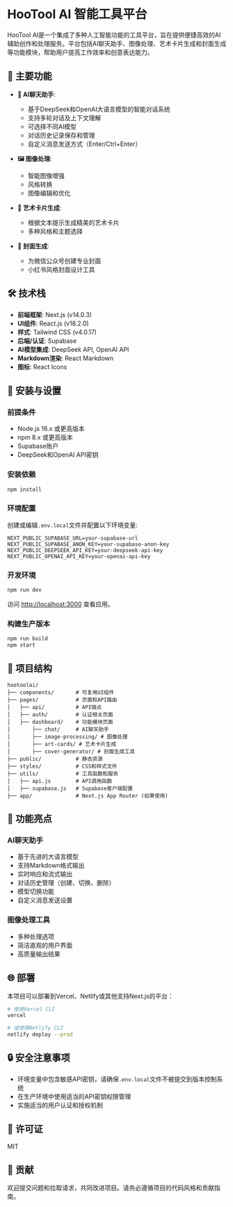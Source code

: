 # HooTool AI 智能工具平台

HooTool AI是一个集成了多种人工智能功能的工具平台，旨在提供便捷高效的AI辅助创作和处理服务。平台包括AI聊天助手、图像处理、艺术卡片生成和封面生成等功能模块，帮助用户提高工作效率和创意表达能力。

## 🚀 主要功能

- **💬 AI聊天助手**: 
  - 基于DeepSeek和OpenAI大语言模型的智能对话系统
  - 支持多轮对话及上下文理解
  - 可选择不同AI模型
  - 对话历史记录保存和管理
  - 自定义消息发送方式（Enter/Ctrl+Enter）

- **🖼️ 图像处理**: 
  - 智能图像增强
  - 风格转换
  - 图像编辑和优化

- **🎨 艺术卡片生成**: 
  - 根据文本提示生成精美的艺术卡片
  - 多种风格和主题选择

- **📱 封面生成**: 
  - 为微信公众号创建专业封面
  - 小红书风格封面设计工具

## 🛠️ 技术栈

- **前端框架**: Next.js (v14.0.3)
- **UI组件**: React.js (v18.2.0)
- **样式**: Tailwind CSS (v4.0.17)
- **后端/认证**: Supabase
- **AI模型集成**: DeepSeek API, OpenAI API
- **Markdown渲染**: React Markdown
- **图标**: React Icons

## 🔧 安装与设置

### 前提条件

- Node.js 16.x 或更高版本
- npm 8.x 或更高版本
- Supabase账户
- DeepSeek和OpenAI API密钥

### 安装依赖

```bash
npm install
```

### 环境配置

创建或编辑`.env.local`文件并配置以下环境变量:

```
NEXT_PUBLIC_SUPABASE_URL=your-supabase-url
NEXT_PUBLIC_SUPABASE_ANON_KEY=your-supabase-anon-key
NEXT_PUBLIC_DEEPSEEK_API_KEY=your-deepseek-api-key
NEXT_PUBLIC_OPENAI_API_KEY=your-openai-api-key
```

### 开发环境

```bash
npm run dev
```

访问 [http://localhost:3000](http://localhost:3000) 查看应用。

### 构建生产版本

```bash
npm run build
npm start
```

## 📁 项目结构

```
hootoolai/
├── components/       # 可复用UI组件
├── pages/            # 页面和API路由
│   ├── api/          # API端点
│   ├── auth/         # 认证相关页面
│   ├── dashboard/    # 功能模块页面
│       ├── chat/     # AI聊天助手
│       ├── image-processing/ # 图像处理
│       ├── art-cards/ # 艺术卡片生成
│       ├── cover-generator/ # 封面生成工具
├── public/           # 静态资源
├── styles/           # CSS和样式文件
├── utils/            # 工具函数和服务
│   ├── api.js        # API调用函数
│   ├── supabase.js   # Supabase客户端配置
├── app/              # Next.js App Router (如果使用)
```

## 📱 功能亮点

### AI聊天助手

- 基于先进的大语言模型
- 支持Markdown格式输出
- 实时响应和流式输出
- 对话历史管理（创建、切换、删除）
- 模型切换功能
- 自定义消息发送设置

### 图像处理工具

- 多种处理选项
- 简洁直观的用户界面
- 高质量输出结果

## 🌐 部署

本项目可以部署到Vercel、Netlify或其他支持Next.js的平台：

```bash
# 使用Vercel CLI
vercel

# 或使用Netlify CLI
netlify deploy --prod
```

## 🔒 安全注意事项

- 环境变量中包含敏感API密钥，请确保`.env.local`文件不被提交到版本控制系统
- 在生产环境中使用适当的API密钥权限管理
- 实施适当的用户认证和授权机制

## 📝 许可证

MIT

## 👥 贡献

欢迎提交问题和拉取请求，共同改进项目。请务必遵循项目的代码风格和贡献指南。 